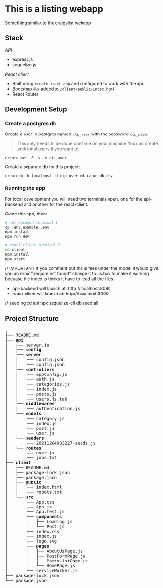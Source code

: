 # This is a listing webapp
Something similar to the craigslist webapp

## Stack

*API*

- express.js
- sequelize.js

*React client*

- Built using `create-react-app` and configured to work with the api.
- Bootstrap 4.x added to `/client/public/index.html`
- React Router


## Development Setup

### Create a postgres db

Create a user in postgres named `ctp_user` with the password `ctp_pass`:

> This only needs to be done one time on your machine
> You can create additional users if you want to.

```
createuser -P -s -e ctp_user
```

Create a separate db for this project:

```
createdb -h localhost -U ctp_user ed_iv_un_db_dev
```
### Running the app

For local development you will need two terminals open, one for the api-backend and another for the react-client.

*Clone* this app, then:

```bash
# api-backend terminal 1
cp .env.example .env
npm install
npm run dev
```

```bash
# react-client terminal 2
cd client
npm install
npm start
```
 // IMPORTANT 
 if you comment out the js files under the model it would give you an error ".require not found"
 change it to .js.bak to make it working becuase the index.js thinks it have to read all the files.
 
- api-backend will launch at: http://localhost:8080
- react-client will launch at: http://localhost:3000


// seeding 
cd api
npx sequelize-cli db:seed:all

## Project Structure

<pre>
.
├── README.md
├── <strong>api</strong>
│   ├── server.js
│   ├── <strong>config</strong>
│   └── <strong>server</strong>
│   │   └── config.json
│   │   └── config.json
│   ├── <strong>controllers</strong>
│   │   ├── appConfig.js
│   │   └── auth.js
│   │   └── categories.js
│   │   ├── index.js
│   │   └── posts.js
│   │   └── users.js.tak
│   └── <strong>middlewares</strong>
│   │   └── authentication.js
│   └── <strong>models</strong>
│       ├── category.js
│       ├── index.js
│       └── post.js
│       ├── user.js
│   └── <strong>seeders</strong>
│       ├── 20211204083227-seeds.js
│   └── <strong>routes</strong>
│       ├── user.js
│       ├── jobs.txt
├── <strong>client</strong>
│   ├── README.md
│   ├── package-lock.json
│   ├── package.json
│   ├── <strong>public</strong>
│   │   ├── index.html
│   │   └── robots.txt
│   └── <strong>src</strong>
│       ├── App.css
│       ├── App.js
│       ├── App.test.js
│       ├── <strong>components</strong>
│       │   ├── Loading.js
│       │   └── Post.js
│       ├── index.css
│       ├── index.js
│       ├── logo.svg
│       ├── <strong>pages</strong>
│       │   ├── AboutUsPage.js
│       │   ├── PostFormPage.js
│       │   ├── PostsListPage.js
│       │   └── HomePage.js
│       └── serviceWorker.js
├── package-lock.json
└── package.json
</pre>
